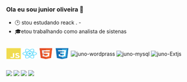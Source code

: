 ### Ola eu sou junior oliveira 👋 
- 🕑 stou estudando reack   .                                     -
- 🎓etou trabalhando como analista de sistenas
<!--<div align="center">
  <a href="https://github.com/JuniorOliveiraj">
  <img height="180em" src="https://github-readme-stats.vercel.app/api?username=JuniorOliveiraj&show_icons=true&theme=dracula&include_all_commits=true&count_private=true"/>
  <img height="180em" src="https://github-readme-stats.vercel.app/api/top-langs/?username=JuniorOliveiraj&layout=compact&langs_count=7&theme=dracula"/>
</div>-->
  <div style="display: inline_block"><br>
  <img align="center" alt="juno-Js" height="30" width="40" src="https://raw.githubusercontent.com/devicons/devicon/master/icons/javascript/javascript-plain.svg">
  <img align="center" alt="juno-React" height="30" width="40" src="https://raw.githubusercontent.com/devicons/devicon/master/icons/react/react-original.svg">
  <img align="center" alt="juno-HTML" height="30" width="40" src="https://raw.githubusercontent.com/devicons/devicon/master/icons/html5/html5-original.svg">
  <img align="center" alt="juno-CSS" height="30" width="40" src="https://raw.githubusercontent.com/devicons/devicon/master/icons/css3/css3-original.svg">
  <img align="center" alt="juno-wordprass" height="30" width="40" src="https://cdn.jsdelivr.net/gh/devicons/devicon/icons/wordpress/wordpress-original.svg" />
  <img align="center" alt="juno-mysql" height="30" width="40" src="https://cdn.jsdelivr.net/gh/devicons/devicon/icons/mysql/mysql-original.svg" />  
  <img align="center" alt="juno-Extjs" height="30" width="40" src="https://w7.pngwing.com/pngs/676/789/png-transparent-ext-js-modx-javascript-software-framework-world-wide-web-blue-logo-web-hosting-service.png" />  
</div>
  
  ##
  
  <div> 

  <a href="https://www.instagram.com/junyor_oliveiraj/" target="_blank"><img src="https://img.shields.io/badge/-Instagram-%23E4405F?style=for-the-badge&logo=instagram&logoColor=white" target="_blank"></a>
 <a href="[https://discord.gg/wagxzStdcR](https://discord.gg/bfHYTyHx)" target="_blank"><img src="https://img.shields.io/badge/Discord-7289DA?style=for-the-badge&logo=discord&logoColor=white" target="_blank"></a> 
  <a href = "mailto:junioroliveira.belem@gmail.com"><img src="https://img.shields.io/badge/-Gmail-%23333?style=for-the-badge&logo=gmail&logoColor=white" target="_blank"></a>
  <a href="https://www.linkedin.com/in/junior-oliveira-ba22381a3/" target="_blank"><img src="https://img.shields.io/badge/-LinkedIn-%230077B5?style=for-the-badge&logo=linkedin&logoColor=white" target="_blank"></a> 
 

 
</div>
